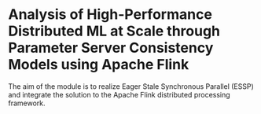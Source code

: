 # Analysis of High-Performance Distributed ML at Scale through Parameter Server Consistency Models using Apache Flink

The aim of the module is to realize Eager Stale Synchronous Parallel (ESSP) and integrate the solution to the Apache Flink distributed processing framework.